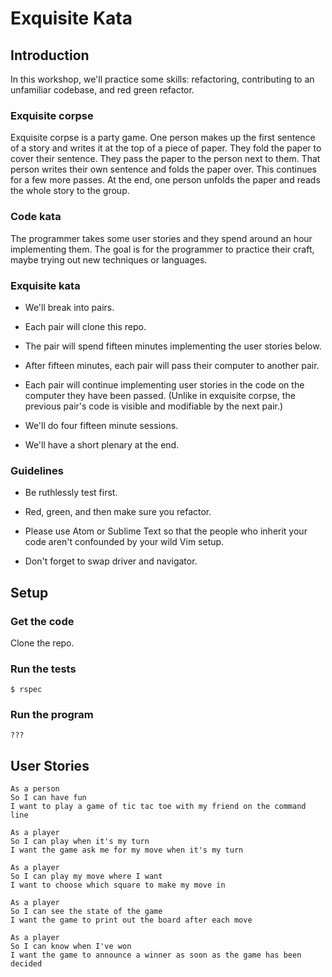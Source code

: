 # Exquisite Kata

## Introduction

In this workshop, we'll practice some skills: refactoring, contributing to an unfamiliar codebase, and red green refactor.

### Exquisite corpse

Exquisite corpse is a party game.  One person makes up the first sentence of a story and writes it at the top of a piece of paper.  They fold the paper to cover their sentence.  They pass the paper to the person next to them.  That person writes their own sentence and folds the paper over.  This continues for a few more passes.  At the end, one person unfolds the paper and reads the whole story to the group.

### Code kata

The programmer takes some user stories and they spend around an hour implementing them.  The goal is for the programmer to practice their craft, maybe trying out new techniques or languages.

### Exquisite kata

* We'll break into pairs.

* Each pair will clone this repo.

* The pair will spend fifteen minutes implementing the user stories below.

* After fifteen minutes, each pair will pass their computer to another pair.

* Each pair will continue implementing user stories in the code on the computer they have been passed. (Unlike in exquisite corpse, the previous pair's code is visible and modifiable by the next pair.)

* We'll do four fifteen minute sessions.

* We'll have a short plenary at the end.

### Guidelines

* Be ruthlessly test first.

* Red, green, and then make sure you refactor.

* Please use Atom or Sublime Text so that the people who inherit your code aren't confounded by your wild Vim setup.

* Don't forget to swap driver and navigator.

## Setup

### Get the code

Clone the repo.

### Run the tests

    $ rspec

### Run the program

    ???

## User Stories

```
As a person
So I can have fun
I want to play a game of tic tac toe with my friend on the command line
```

```
As a player
So I can play when it's my turn
I want the game ask me for my move when it's my turn
```

```
As a player
So I can play my move where I want
I want to choose which square to make my move in
```

```
As a player
So I can see the state of the game
I want the game to print out the board after each move
```

```
As a player
So I can know when I've won
I want the game to announce a winner as soon as the game has been decided
```
